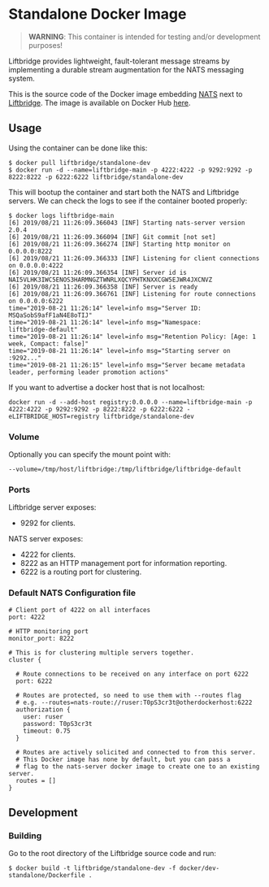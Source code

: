 # Standalone Docker Image

> **WARNING**: This container is intended for testing and/or development
> purposes!

Liftbridge provides lightweight, fault-tolerant message streams by implementing
a durable stream augmentation for the NATS messaging system.

This is the source code of the Docker image embedding [NATS](https://nats.io/)
next to [Liftbridge](https://github.com/liftbridge-io/liftbridge). The image is
available on Docker Hub [here](https://hub.docker.com/repository/docker/liftbridge/standalone-dev).


## Usage

Using the container can be done like this:

```
$ docker pull liftbridge/standalone-dev
$ docker run -d --name=liftbridge-main -p 4222:4222 -p 9292:9292 -p 8222:8222 -p 6222:6222 liftbridge/standalone-dev
```

This will bootup the container and start both the NATS and Liftbridge servers.
We can check the logs to see if the container booted properly:

```
$ docker logs liftbridge-main
[6] 2019/08/21 11:26:09.366043 [INF] Starting nats-server version 2.0.4
[6] 2019/08/21 11:26:09.366094 [INF] Git commit [not set]
[6] 2019/08/21 11:26:09.366274 [INF] Starting http monitor on 0.0.0.0:8222
[6] 2019/08/21 11:26:09.366333 [INF] Listening for client connections on 0.0.0.0:4222
[6] 2019/08/21 11:26:09.366354 [INF] Server id is NAI5VLHK3IWC5ENOS3HARMNGZTWNRLXQCYPHTKNXXCGW5EJWR4JXCNVZ
[6] 2019/08/21 11:26:09.366358 [INF] Server is ready
[6] 2019/08/21 11:26:09.366761 [INF] Listening for route connections on 0.0.0.0:6222
time="2019-08-21 11:26:14" level=info msg="Server ID:        MSQaSobS9afF1aN4E8oTIJ"
time="2019-08-21 11:26:14" level=info msg="Namespace:        liftbridge-default"
time="2019-08-21 11:26:14" level=info msg="Retention Policy: [Age: 1 week, Compact: false]"
time="2019-08-21 11:26:14" level=info msg="Starting server on :9292..."
time="2019-08-21 11:26:15" level=info msg="Server became metadata leader, performing leader promotion actions"
```

If you want to advertise a docker host that is not localhost:
```
docker run -d --add-host registry:0.0.0.0 --name=liftbridge-main -p 4222:4222 -p 9292:9292 -p 8222:8222 -p 6222:6222 -eLIFTBRIDGE_HOST=registry liftbridge/standalone-dev
```

### Volume

Optionally you can specify the mount point with:

```--volume=/tmp/host/liftbridge:/tmp/liftbridge/liftbridge-default  ```

### Ports

Liftbridge server exposes:
- 9292 for clients.

NATS server exposes:
- 4222 for clients.
- 8222 as an HTTP management port for information reporting.
- 6222 is a routing port for clustering.

### Default NATS Configuration file

```
# Client port of 4222 on all interfaces
port: 4222

# HTTP monitoring port
monitor_port: 8222

# This is for clustering multiple servers together.
cluster {

  # Route connections to be received on any interface on port 6222
  port: 6222

  # Routes are protected, so need to use them with --routes flag
  # e.g. --routes=nats-route://ruser:T0pS3cr3t@otherdockerhost:6222
  authorization {
    user: ruser
    password: T0pS3cr3t
    timeout: 0.75
  }

  # Routes are actively solicited and connected to from this server.
  # This Docker image has none by default, but you can pass a
  # flag to the nats-server docker image to create one to an existing server.
  routes = []
}
```

## Development

### Building

Go to the root directory of the Liftbridge source code and run:

```
$ docker build -t liftbridge/standalone-dev -f docker/dev-standalone/Dockerfile .
```
